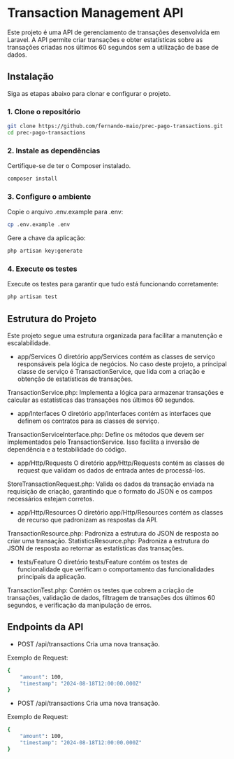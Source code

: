 # Transaction Management API

Este projeto é uma API de gerenciamento de transações desenvolvida em Laravel. A API permite criar transações e obter estatísticas sobre as transações criadas nos últimos 60 segundos sem a utilização de base de dados.

## Instalação

Siga as etapas abaixo para clonar e configurar o projeto.

### 1. Clone o repositório

```bash
git clone https://github.com/fernando-maio/prec-pago-transactions.git
cd prec-pago-transactions
```

### 2. Instale as dependências

Certifique-se de ter o Composer instalado.

```bash
composer install
```

### 3. Configure o ambiente

Copie o arquivo .env.example para .env:

```bash
cp .env.example .env
```

Gere a chave da aplicação:
```bash
php artisan key:generate
```

### 4. Execute os testes

Execute os testes para garantir que tudo está funcionando corretamente:

```bash
php artisan test
```

## Estrutura do Projeto

Este projeto segue uma estrutura organizada para facilitar a manutenção e escalabilidade.

- app/Services
O diretório app/Services contém as classes de serviço responsáveis pela lógica de negócios. No caso deste projeto, a principal classe de serviço é TransactionService, que lida com a criação e obtenção de estatísticas de transações.

TransactionService.php: Implementa a lógica para armazenar transações e calcular as estatísticas das transações nos últimos 60 segundos.

- app/Interfaces
O diretório app/Interfaces contém as interfaces que definem os contratos para as classes de serviço.

TransactionServiceInterface.php: Define os métodos que devem ser implementados pelo TransactionService. Isso facilita a inversão de dependência e a testabilidade do código.

- app/Http/Requests
O diretório app/Http/Requests contém as classes de request que validam os dados de entrada antes de processá-los.

StoreTransactionRequest.php: Valida os dados da transação enviada na requisição de criação, garantindo que o formato do JSON e os campos necessários estejam corretos.

- app/Http/Resources
O diretório app/Http/Resources contém as classes de recurso que padronizam as respostas da API.

TransactionResource.php: Padroniza a estrutura do JSON de resposta ao criar uma transação.
StatisticsResource.php: Padroniza a estrutura do JSON de resposta ao retornar as estatísticas das transações.

- tests/Feature
O diretório tests/Feature contém os testes de funcionalidade que verificam o comportamento das funcionalidades principais da aplicação.

TransactionTest.php: Contém os testes que cobrem a criação de transações, validação de dados, filtragem de transações dos últimos 60 segundos, e verificação da manipulação de erros.

## Endpoints da API
- POST /api/transactions
Cria uma nova transação.

Exemplo de Request:
```bash
{
    "amount": 100,
    "timestamp": "2024-08-18T12:00:00.000Z"
}
```

- POST /api/transactions
Cria uma nova transação.

Exemplo de Request:
```bash
{
    "amount": 100,
    "timestamp": "2024-08-18T12:00:00.000Z"
}
```